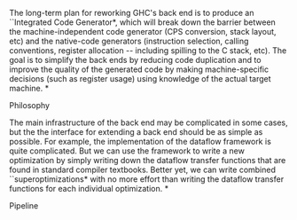 
The long-term plan for reworking GHC's back end is to produce an ``Integrated Code Generator*, which will break down the barrier between the machine-independent code generator (CPS conversion, stack layout, etc) and the native-code generators (instruction selection, calling conventions, register allocation -- including spilling to the C stack, etc). The goal is to simplify the back ends by reducing code duplication and to improve the quality of the generated code by making machine-specific decisions (such as register usage) using knowledge of the actual target machine.
*


Philosophy


The main infrastructure of the back end may be complicated in some cases, but the  the interface for extending a back end should be as simple as possible. For example, the implementation of the dataflow framework is quite complicated. But we can use the framework to write a new optimization by simply writing down the dataflow transfer functions that are found in standard compiler textbooks. Better yet, we can write combined ``superoptimizations* with no more effort than writing the dataflow transfer functions for each individual optimization.
*


Pipeline

